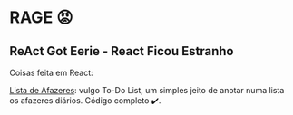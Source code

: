 # RAGE 😡️
## ReAct Got Eerie - React Ficou Estranho

Coisas feita em React:

[Lista de Afazeres](https://github.com/vss-2/RAGE/tree/master/Lista_Afazeres): vulgo To-Do List, um simples jeito de anotar numa lista os afazeres diários. Código completo ✔️.